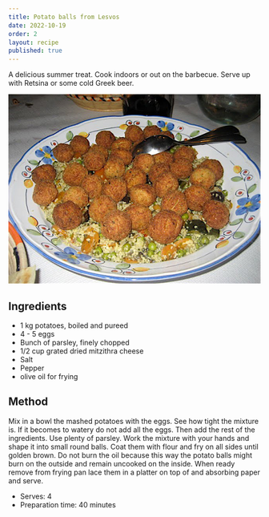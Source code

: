 ```yaml
---
title: Potato balls from Lesvos
date: 2022-10-19
order: 2
layout: recipe
published: true
---
```

A delicious summer treat. Cook indoors or out on the barbecue. Serve up with Retsina or some cold Greek beer.

![Potato balls and a plate with salad](../uploads/potatoballsfromlesvos.jpg "Potato balls and a plate with salad")

## Ingredients

* 1 kg potatoes, boiled and pureed
* 4 - 5 eggs
* Bunch of parsley, finely chopped
* 1/2 cup grated dried mitzithra cheese
* Salt
* Pepper
* olive oil for frying

## Method

Mix in a bowl the mashed potatoes with the eggs. See how tight the mixture is. If it becomes to watery do not add all the eggs. Then add the rest of the ingredients. Use plenty of parsley. Work the mixture with your hands and shape it into small round balls. Coat them with flour and fry on all sides until golden brown. Do not burn the oil because this way the potato balls might burn on the outside and remain uncooked on the inside. When ready remove from frying pan lace them in a platter on top of and absorbing paper and serve.

* Serves: 4
* Preparation time: 40 minutes